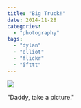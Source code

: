 ```yaml
---
title: "Big Truck!"
date: 2014-11-28
categories: 
  - "photography"
tags: 
  - "dylan"
  - "elliot"
  - "flickr"
  - "ifttt"
---
```


![](https://farm8.staticflickr.com/7567/15278597994_795fe5c857_b.jpg)  

"Daddy, take a picture."

